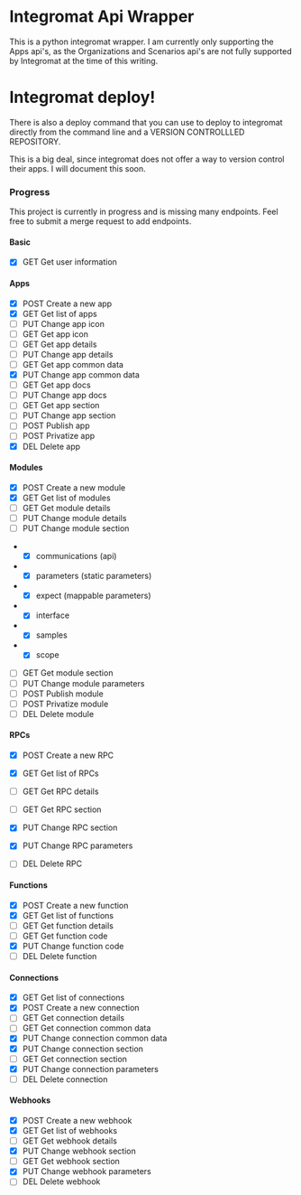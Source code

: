# Integromat Api Wrapper
This is a python integromat wrapper. I am currently only supporting the Apps api's, as the Organizations and Scenarios api's are not fully supported by Integromat at the time of this writing. 

# Integromat deploy!
There is also a deploy command that you can use to deploy to integromat directly from the command line and a VERSION CONTROLLLED REPOSITORY. 

This is a big deal, since integromat does not offer a way to version control their apps. I will document this soon. 

### Progress
This project is currently in progress and is missing many endpoints. Feel free to submit a merge request to add endpoints.

#### Basic
- [X] GET Get user information

#### Apps
- [X] POST Create a new app
- [X] GET Get list of apps
- [ ] PUT Change app icon
- [ ] GET Get app icon
- [ ] GET Get app details
- [ ] PUT Change app details
- [ ] GET Get app common data
- [X] PUT Change app common data
- [ ] GET Get app docs
- [ ] PUT Change app docs
- [ ] GET Get app section
- [ ] PUT Change app section
- [ ] POST Publish app
- [ ] POST Privatize app
- [X] DEL Delete app

#### Modules
- [X] POST Create a new module
- [X] GET Get list of modules
- [ ] GET Get module details
- [ ] PUT Change module details
- [ ] PUT Change module section
- - [X] communications (api)
- - [X] parameters (static parameters)
- - [X] expect (mappable parameters)
- - [X] interface 
- - [X] samples
- - [X] scope
- [ ] GET Get module section
- [ ] PUT Change module parameters
- [ ] POST Publish module
- [ ] POST Privatize module
- [ ] DEL Delete module

#### RPCs
- [X] POST Create a new RPC
- [X] GET Get list of RPCs
- [ ] GET Get RPC details
- [ ] GET Get RPC section
- [X] PUT Change RPC section
- [X] PUT Change RPC parameters
- [ ] DEL Delete RPC


#### Functions
- [X] POST Create a new function
- [X] GET Get list of functions
- [ ] GET Get function details
- [ ] GET Get function code
- [X] PUT Change function code
- [ ] DEL Delete function

#### Connections
- [X] GET Get list of connections
- [X] POST Create a new connection
- [ ] GET Get connection details
- [ ] GET Get connection common data
- [X] PUT Change connection common data
- [X] PUT Change connection section
- [ ] GET Get connection section
- [X] PUT Change connection parameters
- [ ] DEL Delete connection

#### Webhooks
- [X] POST Create a new webhook
- [X] GET Get list of webhooks
- [ ] GET Get webhook details
- [X] PUT Change webhook section
- [ ] GET Get webhook section
- [X] PUT Change webhook parameters
- [ ] DEL Delete webhook
